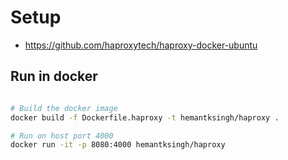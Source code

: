 
# Setup

* https://github.com/haproxytech/haproxy-docker-ubuntu

## Run in docker

```sh

# Build the docker image
docker build -f Dockerfile.haproxy -t hemantksingh/haproxy .

# Run on host port 4000 
docker run -it -p 8080:4000 hemantksingh/haproxy
```
